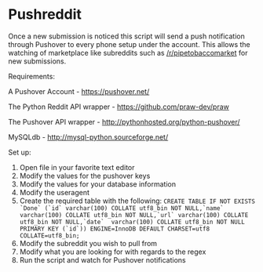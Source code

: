 Pushreddit
=========

Once a new submission is noticed this script will send a push notification through Pushover
to every phone setup under the account. This allows the watching of marketplace like subreddits
such as <a href="http://www.reddit.com/r/pipetobaccomarket/">/r/pipetobaccomarket</a> for new submissions.

Requirements:

A Pushover Account - https://pushover.net/

The Python Reddit API wrapper - https://github.com/praw-dev/praw

The Pushover API wrapper - http://pythonhosted.org/python-pushover/

MySQLdb - http://mysql-python.sourceforge.net/


Set up:

1. Open file in your favorite text editor
2. Modify the values for the pushover keys
3. Modify the values for your database information
4. Modify the useragent
5. Create the required table with the following:
```CREATE TABLE IF NOT EXISTS `Done` (`id` varchar(100) COLLATE utf8_bin NOT NULL,`name` varchar(100) COLLATE utf8_bin NOT NULL,`url` varchar(100) COLLATE utf8_bin NOT NULL,`date`  varchar(100) COLLATE utf8_bin NOT NULL PRIMARY KEY (`id`)) ENGINE=InnoDB DEFAULT CHARSET=utf8 COLLATE=utf8_bin;```
6. Modify the subreddit you wish to pull from
7. Modify what you are looking for with regards to the regex
8. Run the script and watch for Pushover notifications
